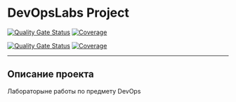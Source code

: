 # DevOpsLabs Project

[![Quality Gate Status](http://158.160.63.45:9000/api/project_badges/measure?project=devopslabs-frontend&metric=alert_status)](http://158.160.63.45:9000/dashboard?id=devopslabs-frontend)
[![Coverage](http://158.160.63.45:9000/api/project_badges/measure?project=devopslabs-frontend&metric=coverage)](http://158.160.63.45:9000/dashboard?id=devopslabs-frontend)

[![Quality Gate Status](http://158.160.63.45:9000/api/project_badges/measure?project=devopslabs-backend&metric=alert_status)](http://158.160.63.45:9000/dashboard?id=devopslabs-backend)
[![Coverage](http://158.160.63.45:9000/api/project_badges/measure?project=devopslabs-backend&metric=coverage)](http://158.160.63.45:9000/dashboard?id=devopslabs-backend)

---

## Описание проекта

Лабораторыне работы по предмету DevOps
